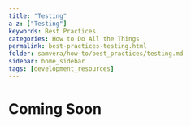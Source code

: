 ```yaml
---
title: "Testing"
a-z: ["Testing"]
keywords: Best Practices
categories: How to Do All the Things
permalink: best-practices-testing.html
folder: samvera/how-to/best_practices/testing.md
sidebar: home_sidebar
tags: [development_resources]
---
```


# Coming Soon
